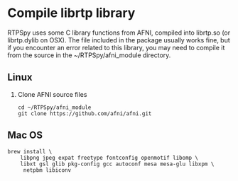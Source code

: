 # Compile librtp library
RTPSpy uses some C library functions from AFNI, compiled into librtp.so (or librtp.dylib on OSX). The file included in the package usually works fine, but if you encounter an error related to this library, you may need to compile it from the source in the ~/RTPSpy/afni_module directory.

## Linux
1. Clone AFNI source files
   ```
   cd ~/RTPSpy/afni_module
   git clone https://github.com/afni/afni.git

## Mac OS
```
brew install \
    libpng jpeg expat freetype fontconfig openmotif libomp \
    libxt gsl glib pkg-config gcc autoconf mesa mesa-glu libxpm \
	 netpbm libiconv
```
